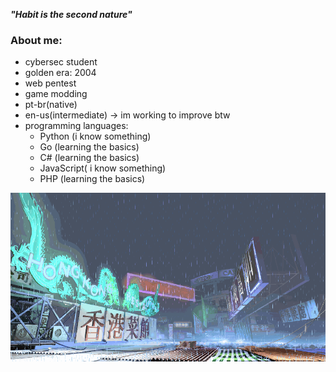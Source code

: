 ***"Habit is the second nature"***

### About me:
- cybersec student 
- golden era: 2004
- web pentest
- game modding
- pt-br(native)
- en-us(intermediate) -> im working to improve btw
- programming languages:
  - Python (i know something)
  - Go (learning the basics)
  - C# (learning the basics)
  - JavaScript( i know something)
  - PHP (learning the basics)

    
![yang-stage](sf3-3rd-strike-yang-stage-hongkong.gif)

